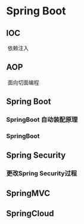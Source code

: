 # Spring Boot

## IOC

​	依赖注入

## AOP

​	面向切面编程



## Spring Boot

### SpringBoot 自动装配原理

### SpringBoot 





## Spring Security

### 更改Spring Security过程



## SpringMVC





## SpringCloud



